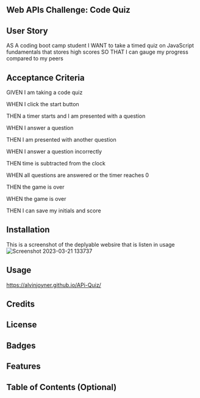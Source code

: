 ## Web APIs Challenge: Code Quiz

## User Story
AS A coding boot camp student
I WANT to take a timed quiz on JavaScript fundamentals that stores high scores
SO THAT I can gauge my progress compared to my peers


## Acceptance Criteria

GIVEN I am taking a code quiz

WHEN I click the start button

THEN a timer starts and I am presented with a question

WHEN I answer a question

THEN I am presented with another question

WHEN I answer a question incorrectly

THEN time is subtracted from the clock

WHEN all questions are answered or the timer reaches 0

THEN the game is over

WHEN the game is over

THEN I can save my initials and score

## Installation
 This is a screenshot of the deplyable websire that is listen in usage
![Screenshot 2023-03-21 133737](https://user-images.githubusercontent.com/124743421/226694945-1685f455-f603-4d65-81fe-743de79f45b7.jpg)
 
## Usage
https://alvinjoyner.github.io/APi-Quiz/

## Credits



## License


## Badges


## Features


## Table of Contents (Optional)
